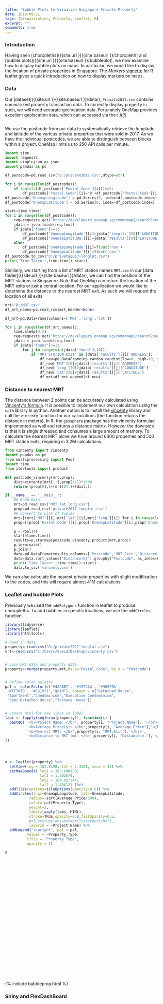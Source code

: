 ```yaml
---
title: "Bubble Plots to Visualize Singapore Private Property"
date: 2018-08-21
tags: [Visualization, Property, Leaflet, R]
excerpt: ""
comments: true
---
```

### Introduction
Having seen [choropleths]({{site.url }}{{site.baseurl }}/choropleth) and [bubble plots]({{site.url }}{{site.baseurl }}/bubbleplot), we now examine how to display bubble plots on maps. In particular, we would like to display the location of private properties in Singapore. The *Markers* [vignette](https://rstudio.github.io/leaflet/markers.html) for R leaflet gives a quick introduction on how to display markers on maps.

### Data
Our [dataset]({{site.url }}{{site.baseurl }}/data/), `Private2017.csv` contains summarized property transaction data. To correctly display property in such, we will need accurate geolocation data. Fortunately OneMap provides excellent geolocation data, which can accessed via their [API](https://docs.onemap.sg/).

<img src="{{site.url }}{{site.baseurl }}/images/bubble-plot/data.JPG" alt="">

We use the postcode from our data to systematically retrieve the longitude and latitude of the various private properties that were sold in 2017. As we have the individual postcodes, we are able to distinguish between blocks within a project. OneMap limits us to 250 API calls per minute.

```python
import time
import requests
import simplejson as json
import pandas as pd

df_postcode=pd.read_csv("D:/private2017.csv",dtype=str)

for i in range(len(df_postcode)):
    if len(str(df_postcode['Postal.Code'][i]))==5:
        df_postcode['Postal.Code'][i]='0'+df_postcode['Postal.Code'][i]
df_postcode['OnemapLongitude'] = pd.Series(0, index=df_postcode.index)
df_postcode['OnemapLatitude'] = pd.Series(0, index=df_postcode.index)       

start=time.time()
for i in range(len(df_postcode)):
    req=requests.get('https://developers.onemap.sg/commonapi/search?searchVal='+df_postcode['Postal.Code'][i]+'&returnGeom=Y&getAddrDetails=Y&pageNum=1')
    jdata = json.loads(req.text)
    if jdata['found']>=1:
        df_postcode['OnemapLongitude'][i]=jdata['results'][0]['LONGITUDE']
        df_postcode['OnemapLatitude'][i]=jdata['results'][0]['LATITUDE']
    else:
        df_postcode['OnemapLongitude'][i]=float('nan')
        df_postcode['OnemapLatitude'][i]=float('nan')
df_postcode.to_csv("D:/private2017-longlat.csv")
print('Time Taken:',time.time()-start)
```

Similarly, we starting from a list of MRT station names `MRT.csv` in our [data folder]({{site.url }}{{site.baseurl }}/data/), we can find the position of the MRT stations in Singapore. Note that OneMap can return the location of the MRT exits or just a central location. For our application we would like to determine the distance to the nearest MRT exit. As such we will request the location of all exits

```python
mrt="D:/MRT.csv"
df_mrt_names=pd.read_csv(mrt,header=None)

df_mrt=pd.DataFrame(columns=['MRT','long','lat'])

for i in range(len(df_mrt_names)):
    time.sleep(0.3)
    req=requests.get('https://developers.onemap.sg/commonapi/search?searchVal='+df_mrt_names[0][i]+'&returnGeom=Y&getAddrDetails=Y&pageNum=1')
    jdata = json.loads(req.text)
    if jdata['found']>=1:
        for j in range(min(jdata['found'],10)):
            if 'MRT STATION EXIT' in jdata['results'][j]['ADDRESS']:
                df_new=pd.DataFrame(np.random.randint(low=0, high=10, size=(1, 3)),columns=['MRT','long','lat'])
                df_new['MRT'][0]=jdata['results'][j]['ADDRESS']
                df_new['long'][0]=jdata['results'][j]['LONGITUDE']
                df_new['lat'][0]=jdata['results'][j]['LATITUDE']
                df_mrt=df_mrt.append(df_new)
```

### Distance to nearest MRT
The distance between 2 points can be accurately calculated using [Vincenty's formula](https://en.wikipedia.org/wiki/Vincenty's_formulae). It is possible to implement our own calculation using the `math` library in python. Another option is to install the [vincenty](https://pypi.org/project/vincenty/) library and call the `vincenty` function for our calculations (the function returns the distance in meters). In R, the `geosphere` package has the vincenty formulae implemented as well and returns a distance matrix. However the downside is that it is single threaded and consumes a large amount of memory. To calculate the nearest MRT alone we have around 6400 properties and 500 MRT station exits, requiring in 3.2M calculations.

```python
from vincenty import vincenty
import pandas as pd
from multiprocessing import Pool
import time
from itertools import product

def postcode_vincenty(mrt,prop):
    dist=vincenty(mrt[1:],prop[1:])*1000
    return((prop[0],)+(mrt[0],)+(dist,))    

if __name__ == '__main__':
    ## Read Data
    mrt=pd.read_csv('MRT_lat_long.csv')
    prop=pd.read_csv('private2017-longlat.csv')
    ## Convert to List of tuples
    mrt=[(mrt['MRT'][i],mrt['lat'][i],mrt['long'][i]) for i in range(len(mrt))]
    prop=[(prop['Postal.Code'][i],prop['OnemapLatitude'][i],prop['OnemapLongitude'][i]) for i in range(len(prop))]

    p = Pool(4)  
    start=time.time()
    results=p.starmap(postcode_vincenty,product(mrt,prop))
    p.terminate()
    p.join()
    data=pd.DataFrame(results,columns=['Postcode','MRT Exit','Distance(m)'])
    data=data.sort_values("Distance(m)").groupby("Postcode", as_index=False).first()
    print('Time Taken:',time.time()-start)
    data.to_csv('vincenty.csv')
```
We can also calculate the nearest private properties with slight modification to the codes, and this will require almost 41M calculations.

### Leaflet and bubble Plots
Previously we used the `addPolygons` function in leaflet to produce choropleths. To add bubbles in specific locations, we use the `addCircles` function.



```r
library(tidyverse)
library(leaflet)
library(htmltools)

# Read In data
property<-read.csv("D:/private2017-longlat.csv")
mrt<-read.csv("C:/Users/david/Desktop/vincenty.csv")


# Join MRT data and property data
property<-merge(property,mrt,by.x="Postal.Code", by.y = "Postcode")


# Define color palette
pal <- colorFactor(c('#4AC6B7', '#1972A4', '#965F8A',
 '#FF7070', '#C61951',"gold"), domain = c("Detached House",
 "Apartment","Condominium","Executive Condominium",
 "Semi-Detached House","Terrace House"))


# Create html for new lines in label
labs <- lapply(seq(nrow(property)), function(i) {
  paste0( '<b>Project Name: </b>', property[i, "Project.Name"], '</br>',
          '<b>Average Price($): </b>',property[i, "Average_Price"],'</br>',
          '<b>Nearest MRT: </b>',property[i, "MRT.Exit"],'</br>',
          '<b>Distance to MRT (m): </b>',property[i, "Distance.m."],'</br>')
})




m <- leaflet(property) %>%
  setView(lng = 103.8198, lat = 1.3521, zoom = 12) %>%
  setMaxBounds( lng1 = 103.600250,
                lat1 = 1.202674,
                lng2 = 104.027344,
                lat2 = 1.484121 )%>%
  addTiles(options=tileOptions(opacity=0.6)) %>%  
  addCircles(lng=~OnemapLongitude, lat=~OnemapLatitude,
           radius=~sqrt(Average_Price/500),
           color=~pal(Property.Type),
           weight=2,
           label=lapply(labs, HTML),
           stroke=TRUE,opacity=0.8,fillOpacity=0.5,
           #clusterOptions=markerClusterOptions(),
           layerId = ~Project.Name) %>%
  addLegend("topright", pal = pal,
          values = ~Property.Type,
          title = "Property Type",
          opacity = 1)

m
```

<div id="htmlwidget-4e60e3328ae633f3a299" style="width:750px;height:400px;" class="leaflet html-widget"></div>
{% include bubbleprop.html %}

### Shiny and FlexDashBoard
